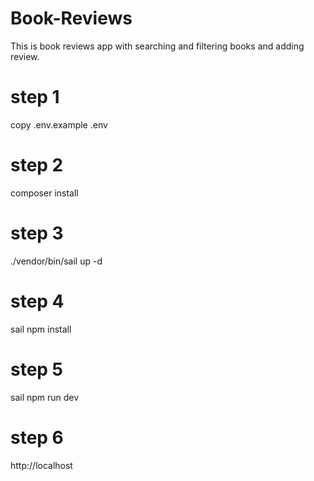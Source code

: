 # Book-Reviews
This is book reviews app with searching and filtering books and adding review.

# step 1

copy .env.example .env

# step 2

composer install

# step 3

./vendor/bin/sail  up -d


# step 4

sail npm install

# step 5

sail npm run dev


# step 6

http://localhost
